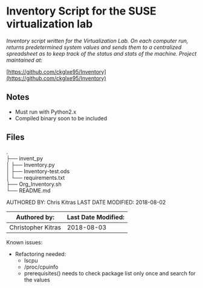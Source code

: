 Inventory Script for the SUSE virtualization lab
================================================

_Inventory script written for the Virtualization Lab. On each computer run, returns predetermined system values and sends them to a centralized spreadsheet as to keep track of the status and stats of the machine. Project maintained at:_

[https://github.com/ckglxe95/Inventory](https://github.com/ckglxe95/Inventory)

Notes
-------------
- Must run with Python2.x
- Compiled binary soon to be included

Files
-------------
.  
├── invent_py  
│   ├── Inventory.py  
│   ├── Inventory-test.ods  
│   └── requirements.txt  
├── Org_Inventory.sh  
└── README.md  

AUTHORED BY: Chris Kitras
LAST DATE MODIFIED: 2018-08-02

|   Authored by:   |   Last Date Modified:   |
|   ------------   |   -------------------   |
|   Christopher Kitras     |   2018-08-03  |

Known issues:
- Refactoring needed:
    - lscpu
    - /proc/cpuinfo
    - prerequisites() needs to check package list only once and search for the values